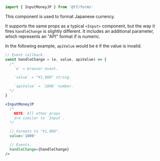 ```js
import { InputMoneyJP } from '@t7/forms'
```

This component is used to format Japanese currency.

It supports the same props as a typical `<Input>` component, but the way it fires `handleChange` is slightly different. It includes an additional parameter, which represents an "API" format if is numeric.

In the following example, `apiValue` would be `0` if the value is invalid.

```js
// Event callback.
const handleChange = (e, value, apiValue) => {
  /*
    `e` = browser event.

    `value` = "¥1,000" string.

    `apiValue` = `1000` number.
  */
}
```

```jsx
<InputMoneyJP
  /*
    NOTE: All other props
    are similar to `Input`.
  */

  // Formats to "¥1,000".
  value='1000'

  // Events.
  handleChange={handleChange}
/>
```

